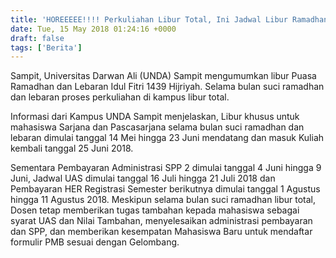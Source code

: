 ```yaml
---
title: 'HOREEEEE!!!! Perkuliahan Libur Total, Ini Jadwal Libur Ramadhan dan Lebaran'
date: Tue, 15 May 2018 01:24:16 +0000
draft: false
tags: ['Berita']
---
```


Sampit, Universitas Darwan Ali (UNDA) Sampit mengumumkan libur Puasa Ramadhan dan Lebaran Idul Fitri 1439 Hijriyah. Selama bulan suci ramadhan dan lebaran proses perkuliahan di kampus libur total. 

Informasi dari Kampus UNDA Sampit menjelaskan, Libur khusus untuk mahasiswa Sarjana dan Pascasarjana selama bulan suci ramadhan dan lebaran dimulai tanggal 14 Mei hingga 23 Juni mendatang dan masuk Kuliah kembali tanggal 25 Juni 2018.

Sementara Pembayaran Administrasi SPP 2 dimulai tanggal 4 Juni hingga 9 Juni, Jadwal UAS dimulai tanggal 16 Juli hingga 21 Juli 2018 dan Pembayaran HER Registrasi Semester berikutnya dimulai tanggal 1 Agustus hingga 11 Agustus 2018. Meskipun selama bulan suci ramadhan libur total, Dosen tetap memberikan tugas tambahan kepada mahasiswa sebagai syarat UAS dan Nilai Tambahan, menyelesaikan administrasi pembayaran dan SPP, dan memberikan kesempatan Mahasiswa Baru untuk mendaftar formulir PMB sesuai dengan Gelombang.